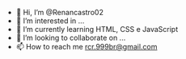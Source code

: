 - 👋 Hi, I’m @Renancastro02
- 👀 I’m interested in ...
- 🌱 I’m currently learning HTML, CSS e JavaScript
- 💞️ I’m looking to collaborate on ...
- 📫 How to reach me rcr.999br@gmail.com

<!---
Renancastro02/Renancastro02 is a ✨ special ✨ repository because its `README.md` (this file) appears on your GitHub profile.
You can click the Preview link to take a look at your changes.
--->
